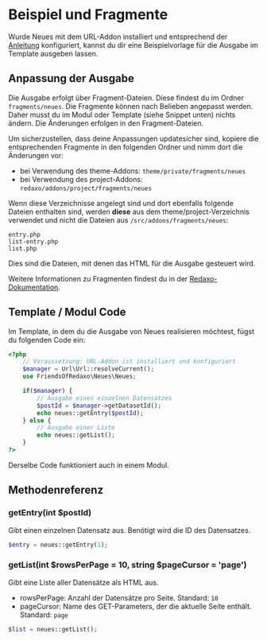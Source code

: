 # Beispiel und Fragmente

Wurde Neues mit dem URL-Addon installiert und entsprechend der [Anleitung](/redaxo/index.php?page=neues/docs&mdfile=06_url) konfiguriert, kannst du dir eine Beispielvorlage für die Ausgabe im Template ausgeben lassen.

## Anpassung der Ausgabe

Die Ausgabe erfolgt über Fragment-Dateien. Diese findest du im Ordner `fragments/neues`. Die Fragmente können nach Belieben angepasst werden. 
Daher musst du im Modul oder Template (siehe Snippet unten) nichts ändern. Die Änderungen erfolgen in den Fragment-Dateien.

Um sicherzustellen, dass deine Anpassungen updatesicher sind, kopiere die entsprechenden Fragmente in den folgenden Ordner und nimm dort die Änderungen vor:
- bei Verwendung des theme-Addons: `theme/private/fragments/neues`
- bei Verwendung des project-Addons: `redaxo/addons/project/fragments/neues`

Wenn diese Verzeichnisse angelegt sind und dort ebenfalls folgende Dateien enthalten sind, werden **diese** aus dem theme/project-Verzeichnis verwendet und nicht die Dateien aus `/src/addons/fragments/neues`:

```
entry.php
list-entry.php
list.php
```
Dies sind die Dateien, mit denen das HTML für die Ausgabe gesteuert wird. 

Weitere Informationen zu Fragmenten findest du in der [Redaxo-Dokumentation](https://redaxo.org/doku/main/fragmente).

## Template / Modul Code

Im Template, in dem du die Ausgabe von Neues realisieren möchtest, fügst du folgenden Code ein:

```php
<?php
    // Voraussetzung: URL-Addon ist installiert und konfiguriert
    $manager = Url\Url::resolveCurrent();
    use FriendsOfRedaxo\Neues\Neues;

    if($manager) {
        // Ausgabe eines einzelnen Datensatzes
        $postId = $manager->getDatasetId();
        echo neues::getEntry($postId);
    } else {
        // Ausgabe einer Liste
        echo neues::getList();
    }
?>
```

Derselbe Code funktioniert auch in einem Modul.

## Methodenreferenz

### getEntry(int $postId)

Gibt einen einzelnen Datensatz aus. Benötigt wird die ID des Datensatzes.

```php
$entry = neues::getEntry(1);
```

### getList(int $rowsPerPage = 10, string $pageCursor = 'page')

Gibt eine Liste aller Datensätze als HTML aus.

- rowsPerPage: Anzahl der Datensätze pro Seite. Standard: `10`
- pageCursor: Name des GET-Parameters, der die aktuelle Seite enthält. Standard: `page`


```php
$list = neues::getList();
```
